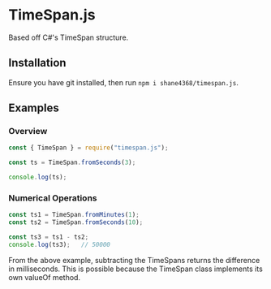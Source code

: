 # TimeSpan.js
Based off C#'s TimeSpan structure.

## Installation
Ensure you have git installed, then run `npm i shane4368/timespan.js`.

## Examples

### Overview
```js
const { TimeSpan } = require("timespan.js");

const ts = TimeSpan.fromSeconds(3);

console.log(ts);
```

### Numerical Operations
```js
const ts1 = TimeSpan.fromMinutes(1);
const ts2 = TimeSpan.fromSeconds(10);

const ts3 = ts1 - ts2;
console.log(ts3);	// 50000
```
From the above example, subtracting the TimeSpans returns the difference in milliseconds.
This is possible because the TimeSpan class implements its own valueOf method.